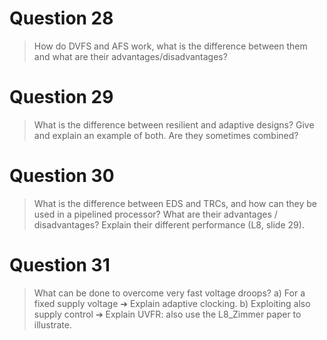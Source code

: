 # Question 28

> How do DVFS and AFS work, what is the difference between them and what are their advantages/disadvantages?

# Question 29

> What is the difference between resilient and adaptive designs? Give and explain an example of both. Are they sometimes combined?

# Question 30

> What is the difference between EDS and TRCs, and how can they be used in a pipelined processor? What are their advantages / disadvantages? Explain their different performance (L8, slide 29).

# Question 31

> What can be done to overcome very fast voltage droops? 
> a) For a fixed supply voltage ➔ Explain adaptive clocking.
> b) Exploiting also supply control ➔ Explain UVFR: also use the L8_Zimmer paper to illustrate.